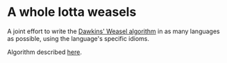 A whole lotta weasels
======

A joint effort to write the [Dawkins' Weasel algorithm][wikipedia] in as many languages as possible, using the language's specific idioms.

Algorithm described [here][algorithm].

[wikipedia]: http://en.wikipedia.org/wiki/Weasel_program
[algorithm]: http://rationalwiki.org/wiki/Dawkins_weasel

